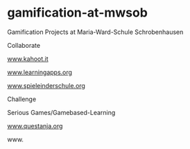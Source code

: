 # gamification-at-mwsob
Gamification Projects at Maria-Ward-Schule Schrobenhausen


Collaborate

www.kahoot.it

www.learningapps.org

www.spieleinderschule.org


Challenge



Serious Games/Gamebased-Learning

www.questanja.org

www.



